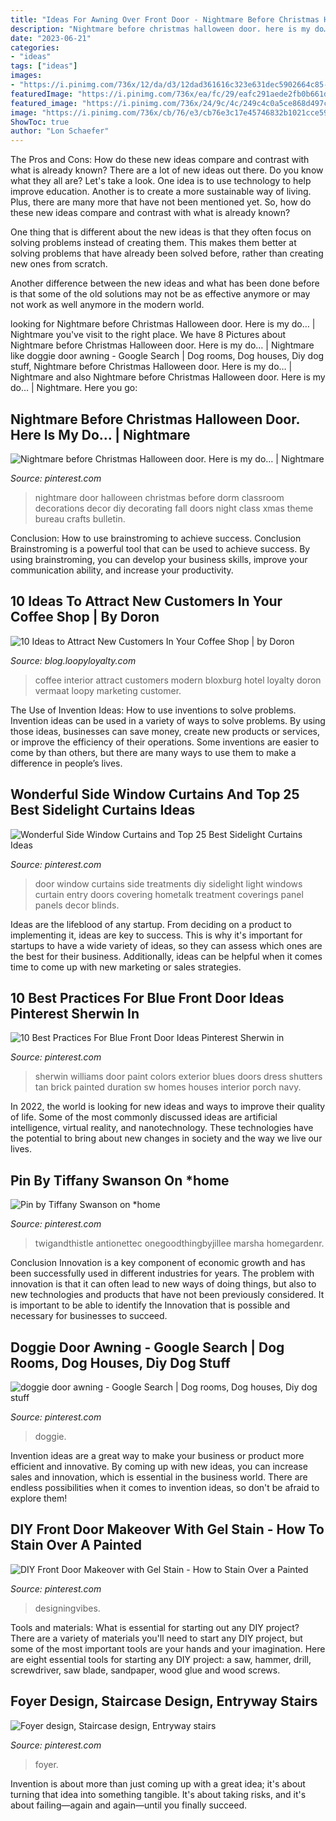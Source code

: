 ```yaml
---
title: "Ideas For Awning Over Front Door - Nightmare Before Christmas Halloween Door. Here Is My Do…"
description: "Nightmare before christmas halloween door. here is my do…"
date: "2023-06-21"
categories:
- "ideas"
tags: ["ideas"]
images:
- "https://i.pinimg.com/736x/12/da/d3/12dad361616c323e631dec5902664c85--fall-front-doors-front-door-colors.jpg"
featuredImage: "https://i.pinimg.com/736x/ea/fc/29/eafc291aede2fb0b661d76f5ff400827.jpg"
featured_image: "https://i.pinimg.com/736x/24/9c/4c/249c4c0a5ce868d497c41df74955fa30.jpg"
image: "https://i.pinimg.com/736x/cb/76/e3/cb76e3c17e45746832b1021cce5925d8.jpg"
ShowToc: true
author: "Lon Schaefer"
---
```



The Pros and Cons: How do these new ideas compare and contrast with what is already known?
There are a lot of new ideas out there. Do you know what they all are? Let's take a look. 
One idea is to use technology to help improve education. Another is to create a more sustainable way of living. Plus, there are many more that have not been mentioned yet. So, how do these new ideas compare and contrast with what is already known?

One thing that is different about the new ideas is that they often focus on solving problems instead of creating them. This makes them better at solving problems that have already been solved before, rather than creating new ones from scratch. 

Another difference between the new ideas and what has been done before is that some of the old solutions may not be as effective anymore or may not work as well anymore in the modern world.

	

		
looking for Nightmare before Christmas Halloween door. Here is my do… | Nightmare you've visit to the right place. We have 8 Pictures about Nightmare before Christmas Halloween door. Here is my do… | Nightmare like doggie door awning - Google Search | Dog rooms, Dog houses, Diy dog stuff, Nightmare before Christmas Halloween door. Here is my do… | Nightmare and also Nightmare before Christmas Halloween door. Here is my do… | Nightmare. Here you go:
		
    
## Nightmare Before Christmas Halloween Door. Here Is My Do… | Nightmare

<img loading=lazy src="https://i.pinimg.com/736x/24/9c/4c/249c4c0a5ce868d497c41df74955fa30.jpg" onerror="this.onerror=null;this.src='https://tse1.mm.bing.net/th?id=OIP.fUlsTGNJ8no0__Jb0IMT2AHaNK&amp;pid=15.1';" alt="Nightmare before Christmas Halloween door. Here is my do… | Nightmare">

_Source: pinterest.com_

>nightmare door halloween christmas before dorm classroom decorations decor diy decorating fall doors night class xmas theme bureau crafts bulletin. 

	

Conclusion: How to use brainstroming to achieve success.
Conclusion
Brainstroming is a powerful tool that can be used to achieve success. By using brainstroming, you can develop your business skills, improve your communication ability, and increase your productivity.

    
## 10 Ideas To Attract New Customers In Your Coffee Shop | By Doron

<img loading=lazy src="https://miro.medium.com/max/1200/1*lOMXPP4Q1o5zu0VZEGr2sg.jpeg" onerror="this.onerror=null;this.src='https://tse1.mm.bing.net/th?id=OIP.jirddU8ZfJlmISIDbarMMgHaKY&amp;pid=15.1';" alt="10 Ideas to Attract New Customers In Your Coffee Shop | by Doron">

_Source: blog.loopyloyalty.com_

>coffee interior attract customers modern bloxburg hotel loyalty doron vermaat loopy marketing customer. 

	

The Use of Invention Ideas: How to use inventions to solve problems.
Invention ideas can be used in a variety of ways to solve problems. By using those ideas, businesses can save money, create new products or services, or improve the efficiency of their operations. Some inventions are easier to come by than others, but there are many ways to use them to make a difference in people’s lives.

    
## Wonderful Side Window Curtains And Top 25 Best Sidelight Curtains Ideas

<img loading=lazy src="https://i.pinimg.com/736x/75/9b/4d/759b4dd5ed8f9ef8f03eede0a56d2172.jpg" onerror="this.onerror=null;this.src='https://tse4.mm.bing.net/th?id=OIP.Rz2Xt8gaxS0HYjC0GHCYFQHaKW&amp;pid=15.1';" alt="Wonderful Side Window Curtains and Top 25 Best Sidelight Curtains Ideas">

_Source: pinterest.com_

>door window curtains side treatments diy sidelight light windows curtain entry doors covering hometalk treatment coverings panel panels decor blinds. 

	

Ideas are the lifeblood of any startup. From deciding on a product to implementing it, ideas are key to success. This is why it's important for startups to have a wide variety of ideas, so they can assess which ones are the best for their business. Additionally, ideas can be helpful when it comes time to come up with new marketing or sales strategies.

    
## 10 Best Practices For Blue Front Door Ideas Pinterest Sherwin In

<img loading=lazy src="https://i.pinimg.com/736x/05/40/e0/0540e0f00d4261c4254c15ccbe6a66ce.jpg" onerror="this.onerror=null;this.src='https://tse2.mm.bing.net/th?id=OIP.wYLauEAkywR18LN_5XwFdwHaJ4&amp;pid=15.1';" alt="10 Best Practices For Blue Front Door Ideas Pinterest Sherwin in">

_Source: pinterest.com_

>sherwin williams door paint colors exterior blues doors dress shutters tan brick painted duration sw homes houses interior porch navy. 

	

In 2022, the world is looking for new ideas and ways to improve their quality of life. Some of the most commonly discussed ideas are artificial intelligence, virtual reality, and nanotechnology. These technologies have the potential to bring about new changes in society and the way we live our lives.

    
## Pin By Tiffany Swanson On *home

<img loading=lazy src="https://i.pinimg.com/736x/12/da/d3/12dad361616c323e631dec5902664c85--fall-front-doors-front-door-colors.jpg" onerror="this.onerror=null;this.src='https://tse2.mm.bing.net/th?id=OIP.H22DtO7AfE585i_zy9N5XwHaLH&amp;pid=15.1';" alt="Pin by Tiffany Swanson on *home">

_Source: pinterest.com_

>twigandthistle antionettec onegoodthingbyjillee marsha homegardenr. 

	

Conclusion
Innovation is a key component of economic growth and has been successfully used in different industries for years. The problem with innovation is that it can often lead to new ways of doing things, but also to new technologies and products that have not been previously considered. It is important to be able to identify the Innovation that is possible and necessary for businesses to succeed.

    
## Doggie Door Awning - Google Search | Dog Rooms, Dog Houses, Diy Dog Stuff

<img loading=lazy src="https://i.pinimg.com/736x/cb/76/e3/cb76e3c17e45746832b1021cce5925d8.jpg" onerror="this.onerror=null;this.src='https://tse3.mm.bing.net/th?id=OIP.rTW_LGVLbQPCXtt5fgqRAwHaJ4&amp;pid=15.1';" alt="doggie door awning - Google Search | Dog rooms, Dog houses, Diy dog stuff">

_Source: pinterest.com_

>doggie. 

	

Invention ideas are a great way to make your business or product more efficient and innovative. By coming up with new ideas, you can increase sales and innovation, which is essential in the business world. There are endless possibilities when it comes to invention ideas, so don't be afraid to explore them!

    
## DIY Front Door Makeover With Gel Stain - How To Stain Over A Painted

<img loading=lazy src="https://i.pinimg.com/736x/ea/fc/29/eafc291aede2fb0b661d76f5ff400827.jpg" onerror="this.onerror=null;this.src='https://tse2.mm.bing.net/th?id=OIP.rKTtigCdkdo3q-oeAib44gHaLH&amp;pid=15.1';" alt="DIY Front Door Makeover with Gel Stain - How to Stain Over a Painted">

_Source: pinterest.com_

>designingvibes. 

	

Tools and materials: What is essential for starting out any DIY project?
There are a variety of materials you'll need to start any DIY project, but some of the most important tools are your hands and your imagination. Here are eight essential tools for starting any DIY project: a saw, hammer, drill, screwdriver, saw blade, sandpaper, wood glue and wood screws.

    
## Foyer Design, Staircase Design, Entryway Stairs

<img loading=lazy src="https://i.pinimg.com/736x/37/0c/52/370c5230a170880a25cdefc86f479cba.jpg" onerror="this.onerror=null;this.src='https://tse1.mm.bing.net/th?id=OIP.K32klFUoBq7_UFUjcdpEtAHaKE&amp;pid=15.1';" alt="Foyer design, Staircase design, Entryway stairs">

_Source: pinterest.com_

>foyer. 

	

Invention is about more than just coming up with a great idea; it's about turning that idea into something tangible. It's about taking risks, and it's about failing—again and again—until you finally succeed.

